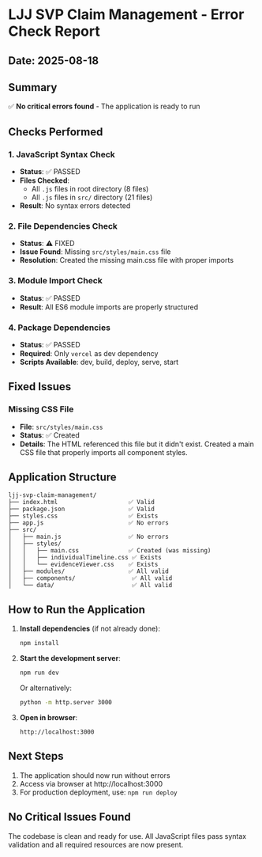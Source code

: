 # LJJ SVP Claim Management - Error Check Report

## Date: 2025-08-18

## Summary
✅ **No critical errors found** - The application is ready to run

## Checks Performed

### 1. JavaScript Syntax Check
- **Status**: ✅ PASSED
- **Files Checked**: 
  - All `.js` files in root directory (8 files)
  - All `.js` files in `src/` directory (21 files)
- **Result**: No syntax errors detected

### 2. File Dependencies Check
- **Status**: ⚠️ FIXED
- **Issue Found**: Missing `src/styles/main.css` file
- **Resolution**: Created the missing main.css file with proper imports

### 3. Module Import Check
- **Status**: ✅ PASSED
- **Result**: All ES6 module imports are properly structured

### 4. Package Dependencies
- **Status**: ✅ PASSED
- **Required**: Only `vercel` as dev dependency
- **Scripts Available**: dev, build, deploy, serve, start

## Fixed Issues

### Missing CSS File
- **File**: `src/styles/main.css`
- **Status**: ✅ Created
- **Details**: The HTML referenced this file but it didn't exist. Created a main CSS file that properly imports all component styles.

## Application Structure
```
ljj-svp-claim-management/
├── index.html                    ✅ Valid
├── package.json                  ✅ Valid
├── styles.css                    ✅ Exists
├── app.js                        ✅ No errors
├── src/
│   ├── main.js                   ✅ No errors
│   ├── styles/
│   │   ├── main.css              ✅ Created (was missing)
│   │   ├── individualTimeline.css ✅ Exists
│   │   └── evidenceViewer.css    ✅ Exists
│   ├── modules/                  ✅ All valid
│   ├── components/                ✅ All valid
│   └── data/                      ✅ All valid
```

## How to Run the Application

1. **Install dependencies** (if not already done):
   ```bash
   npm install
   ```

2. **Start the development server**:
   ```bash
   npm run dev
   ```
   Or alternatively:
   ```bash
   python -m http.server 3000
   ```

3. **Open in browser**:
   ```
   http://localhost:3000
   ```

## Next Steps
1. The application should now run without errors
2. Access via browser at http://localhost:3000
3. For production deployment, use: `npm run deploy`

## No Critical Issues Found
The codebase is clean and ready for use. All JavaScript files pass syntax validation and all required resources are now present.